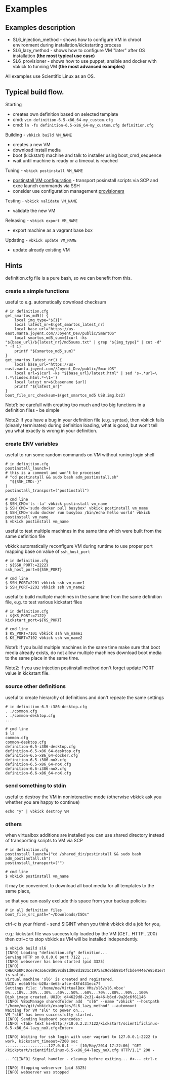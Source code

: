 # Examples

## Examples description

- SL6_injection_method - shows how to configure VM in chroot environment during installation/kickstarting process
- SL6_lazy_method - shows how to configure VM "later" after OS installation **(the most typical use case)**
- SL6_provisioner - shows how to use puppet, ansible and docker with vbkick to tunning VM **(the most advanced examples)**

All examples use Scientific Linux as an OS.

## Typical build flow.

Starting
 - creates own definition based on selected template
 - cmd: `vim definition-6.5-x86_64-my_custom.cfg`
 - cmd: `ln -fs definition-6.5-x86_64-my_custom.cfg definition.cfg`

Building - `vbkick build VM_NAME`
 - creates a new VM
 - download install media
 - boot (kickstart) machine and talk to installer using boot_cmd_sequence
 - wait until machine is ready or a timeout is reached

Tuning - `vbkick postinstall VM_NAME`
 - [postinstall VM configuration](../docs/POSTINSTALL.md) - transport posinstall scripts via SCP and exec launch commands via SSH
 - consider use configuration management [provisioners](../docs/PROVISIONERS.md)

Testing - `vbkick validate VM_NAME`
 - validate the new VM

Releasing - `vbkick export VM_NAME`
 - export machine as a vagrant base box

Updating - `vbkick update VM_NAME`
 - update already existing VM


## Hints

definition.cfg file is a pure bash, so we can benefit from this.

### create a simple functions

useful to e.g. automatically download checksum
```
# in definition.cfg
get_smartos_md5() {
    local img_type="${1}"
    local latest_nr=$(get_smartos_latest_nr)
    local base_url="https://us-east.manta.joyent.com//Joyent_Dev/public/SmartOS"
    local smartos_md5_sum=$(curl -ks "${base_url}/${latest_nr}/md5sums.txt" | grep "${img_type}" | cut -d" " -f 1)
    printf "${smartos_md5_sum}"
}
get_smartos_latest_nr() {
    local base_url="https://us-east.manta.joyent.com//Joyent_Dev/public/SmartOS"
    local url=$(curl -ks "${base_url}/latest.html" | sed 's~.*url=\(.*\)index.html.*~\1~')
    local latest_nr=$(basename $url)
    printf "${latest_nr}"
}
boot_file_src_checksum=$(get_smartos_md5 USB.img.bz2)
```

Note1: be carefull with creating too much and too big functions in a definition files - be simple

Note2: If you have a bug in your definition file (e.g. syntax),
then vbkick fails (cleanly terminates) during definition loading, what is good,
but won’t tell you what exactly is wrong in your definition.

### create ENV variables

useful to run some random commands on VM without runing login shell
```
# in definition.cfg
postinstall_launch=(
# this is a comment and won't be processed
# "cd postinstall && sudo bash adm_postinstall.sh"
  "${SSH_CMD:-}"
)
postinstall_transport=("postinstall")

# cmd line
$ SSH_CMD='ls -la' vbkick postinstall vm_name
$ SSH_CMD='sudo docker pull busybox' vbkick postinstall vm_name
$ SSH_CMD='sudo docker run busybox /bin/echo hello world' vbkick postinstall vm_name
$ vbkick postinstall vm_name
```

useful to test multiple machines in the same time which were built from the same definition file

vbkick automatically reconfigure VM during runtime to use proper port mapping base on value of `ssh_host_port`
```
# in definition.cfg
: ${SSH_PORT:=2222}
ssh_host_port=${SSH_PORT}

# cmd line
$ SSH_PORT=2201 vbkick ssh vm_name1
$ SSH_PORT=2202 vbkick ssh vm_name2
```

useful to build multiple machines in the same time from the same definition file, e.g. to test various kickstart files
```
# in definition.cfg
: ${KS_PORT:=7122}
kickstart_port=${KS_PORT}

# cmd line
$ KS_PORT=7101 vbkick ssh vm_name1
$ KS_PORT=7102 vbkick ssh vm_name2
```

Note1: if you build multiple machines in the same time make sure that boot media already exists, do not allow multiple machines download boot media to the same place in the same time.

Note2: if you use injection postinstall method don't forget update PORT value in kickstart file.

### source other definitions

useful to create hierarchy of definitions and don't repeate the same settings
```
# in definition-6.5-i386-desktop.cfg
. ./common.cfg
. ./common-desktop.cfg
...

# cmd line
$ ls
common.cfg
common-desktop.cfg
definition-6.5-i386-desktop.cfg
definition-6.5-x86_64-desktop.cfg
definition-6.5-x86_64-docker.cfg
definition-6.5-i386-noX.cfg
definition-6.5-x86_64-noX.cfg
definition-6.6-i386-noX.cfg
definition-6.6-x86_64-noX.cfg
```

### send something to stdin
useful to destroy the VM in noninteractive mode (otherwise vbkick ask you whether you are happy to continue)
```
echo "y" | vbkick destroy VM
```

### others

when virtualbox additions are installed you can use shared directory instead of transporting scripts to VM via SCP
```
# in definition.cfg
postinstall_launch=("cd /shared_dir/postinstall && sudo bash adm_postinstall.sh")
postinstall_transport=("")

# cmd line
$ vbkick postinstall vm_name
```

it may be convenient to download all boot media for all templates to the same place,

so that you can easily exclude this space from your backup policies
```
# in all definition files
boot_file_src_path="~/Downloads/ISOs"
```

ctrl-c is your friend - send SIGINT when you think vbkick did a job for you,

e.g.: kickstart file was successfully loaded by the VM (GET.. HTTP.. 200) then ctrl+c to stop vbkick as VM will be installed independently.
```
$ vbkick build sl6
[INFO] Loading "definition.cfg" definition...
Serving HTTP on 0.0.0.0 port 7122 ...
[INFO] webserver has been started (pid 3325)
[INFO] CHECKSUM:0ce79ca56c8d959cd81d068d1831c1975ac9d8bb8814fcbde444e7e8581e7029 is valid.
Virtual machine 'sl6' is created and registered.
UUID: ec6b5f6c-b28a-4e65-afce-48fd431ecc7f
Settings file: '/home/me/VirtualBox VMs/sl6/sl6.vbox'
0%...10%...20%...30%...40%...50%...60%...70%...80%...90%...100%
Disk image created. UUID: d44629d8-2c31-4a46-b6cd-9a26c6f61146
[INFO] VBoxManage sharedfolder add  "sl6" --name "vbkick" --hostpath "/home/me/git/vbkick/examples/SL6_lazy_method" --automount
Waiting for VM "sl6" to power on...
VM "sl6" has been successfully started.
[INFO] Sending keyboard scancodes:
[INFO] <Tab> text ks=http://10.0.2.2:7122/kickstart/scientificlinux-6.5-x86_64-lazy_noX.cfg<Enter>

[INFO] Waiting for ssh login with user vagrant to 127.0.0.1:2222 to work, kickstart_timeout=7200 sec
...................127.0.0.1 - - [10/May/2014 17:22:06] "GET /kickstart/scientificlinux-6.5-x86_64-lazy_noX.cfg HTTP/1.1" 200 -

...^C[INFO] Signal handler - cleanup before exiting... #<--- ctrl-c

[INFO] Stopping webserver (pid 3325)
[INFO] webserver was stopped
```
